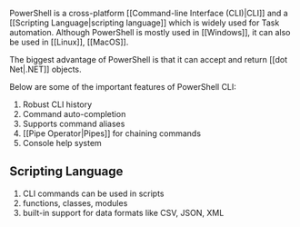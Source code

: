 PowerShell is a cross-platform [[Command-line Interface (CLI)|CLI]] and a [[Scripting Language|scripting language]] which is widely used for Task automation. Although PowerShell is mostly used in [[Windows]], it can also be used in [[Linux]], [[MacOS]].

The biggest advantage of PowerShell is that it can accept and return [[dot Net|.NET]] objects.

Below are some of the important features of PowerShell CLI:

1. Robust CLI history
2. Command auto-completion
3. Supports command aliases
4. [[Pipe Operator|Pipes]] for chaining commands
5. Console help system
## Scripting Language

1. CLI commands can be used in scripts
2. functions, classes, modules
3. built-in support for data formats like CSV, JSON, XML

